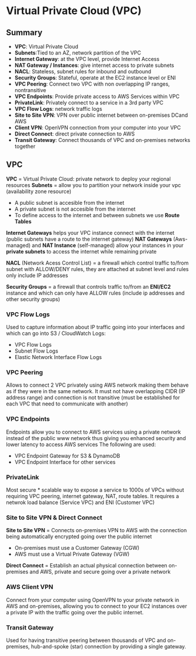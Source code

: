 # Virtual Private Cloud (VPC)

## Summary 

- **VPC**: Virtual Private Cloud
- **Subnets**:Tied to an AZ, network partition of the VPC
- **Internet Gateway**: at the VPC level, provide Internet Access
- **NAT Gateway / Instances**: give internet access to private subnets
- **NACL**: Stateless, subnet rules for inbound and outbound
- **Security Groups**: Stateful, operate at the EC2 instance level or ENI
- **VPC Peering**: Connect two VPC with non overlapping IP ranges, nontransitive
- **VPC Endpoints**: Provide private access to AWS Services within VPC
- **PrivateLink**: Privately connect to a service in a 3rd party VPC
- **VPC Flow Logs**: network traffic logs
- **Site to Site VPN**: VPN over public internet between on-premises DCand AWS
- **Client VPN**: OpenVPN connection from your computer into your VPC
- **Direct Connect**: direct private connection to AWS
- **Transit Gateway**: Connect thousands of VPC and on-premises networks together

## VPC

**VPC** = Virtual Private Cloud: private network to deploy your regional resources
**Subnets** = allow you to partition your network inside your vpc (availability zone resource)
- A public subnet is accesible from the internet
- A private subnet is not accesible from the internet
- To define access to the internet and between subnets we use **Route Tables**

**Internet Gateways** helps your VPC instance connect with the internet (public subnets have a route to the internet gateway)
**NAT Gateways** (Aws-managed) and **NAT Instance** (self-managed) allow your instances in your **private subnets** to access the internet while remaining private

**NACL** (Network Acess Control List) = a firewall which control traffic to/from subnet with ALLOW/DENY rules, they are attached at subnet level and rules only include IP addresses

**Security Groups** = a firewall that controls traffic to/from an **ENI/EC2** instance and which can only have ALLOW rules (include ip addresses and other security groups)

### VPC Flow Logs

Used to capture information about IP traffic going into your interfaces and which can go into S3 / CloudWatch Logs:
- VPC Flow Logs
- Subnet Flow Logs
- Elastic Network Interface Flow Logs

### VPC Peering

Allows to connect 2 VPC privately using AWS network making them behave as if they were in the same network. It must not have overlapping CIDR (IP address range) and connection is not transitive (must be established for each VPC that need to communicate with another)

### VPC Endpoints

Endpoints allow you to connect to AWS services using a private network instead of the public www network thus giving you enhanced security and lower latency to access AWS services
The following are used:
- VPC Endpoint Gateway for S3 & DynamoDB
- VPC Endpoint Interface for other services

### PrivateLink

Most secure * scalable way to expose a service to 1000s of VPCs without requiring VPC peering, internet gateway, NAT, route tables. It requires a netwrok load balance (Service VPC) and ENI (Customer VPC)

### Site to Site VPN & Direct Connect

**Site to Site VPN** = Connects on-premises VPN to AWS with the connection being automatically encrypted going over the public internet
- On-premises must use a Customer Gateway (CGW)
- AWS must use a Virtual Private Gateway (VGW)

**Direct Connect** = Establish an actual physical connection between on-premises and AWS, private and secure going over a private network

### AWS Client VPN

Connect from your computer using OpenVPN to your private network in AWS and on-premises, allowing you to connect to your EC2 instances over a private IP with the traffic going over the public internet.

### Transit Gateway

Used for having transitive peering between thousands of VPC and on-premises, hub-and-spoke (star) connection by providing a single gateway.
